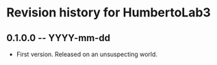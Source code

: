 # Revision history for HumbertoLab3

## 0.1.0.0 -- YYYY-mm-dd

* First version. Released on an unsuspecting world.
